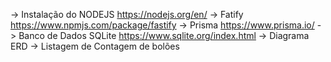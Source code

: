 -> Instalação do NODEJS  https://nodejs.org/en/
-> Fatify https://www.npmjs.com/package/fastify
-> Prisma https://www.prisma.io/
-> Banco de Dados SQLite https://www.sqlite.org/index.html
-> Diagrama ERD
-> Listagem de Contagem de bolões